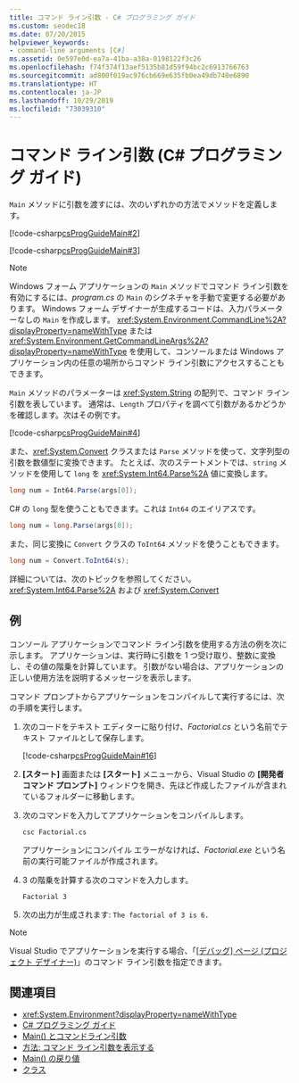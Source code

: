 ```yaml
---
title: コマンド ライン引数 - C# プログラミング ガイド
ms.custom: seodec18
ms.date: 07/20/2015
helpviewer_keywords:
- command-line arguments [C#]
ms.assetid: 0e597e0d-ea7a-41ba-a38a-0198122f3c26
ms.openlocfilehash: f74f374f13aef5135b81d59f94bc2c6913766763
ms.sourcegitcommit: ad800f019ac976cb669e635fb0ea49db740e6890
ms.translationtype: HT
ms.contentlocale: ja-JP
ms.lasthandoff: 10/29/2019
ms.locfileid: "73039310"
---
```

# <a name="command-line-arguments-c-programming-guide"></a>コマンド ライン引数 (C# プログラミング ガイド)

`Main` メソッドに引数を渡すには、次のいずれかの方法でメソッドを定義します。

[!code-csharp[csProgGuideMain#2](~/samples/snippets/csharp/VS_Snippets_VBCSharp/csProgGuideMain/CS/Class3.cs#2)]  

[!code-csharp[csProgGuideMain#3](~/samples/snippets/csharp/VS_Snippets_VBCSharp/csProgGuideMain/CS/Class3.cs#3)]

> [!NOTE]
> Windows フォーム アプリケーションの `Main` メソッドでコマンド ライン引数を有効にするには、*program.cs* の `Main` のシグネチャを手動で変更する必要があります。 Windows フォーム デザイナーが生成するコードは、入力パラメーターなしの `Main` を作成します。 <xref:System.Environment.CommandLine%2A?displayProperty=nameWithType> または <xref:System.Environment.GetCommandLineArgs%2A?displayProperty=nameWithType> を使用して、コンソールまたは Windows アプリケーション内の任意の場所からコマンド ライン引数にアクセスすることもできます。

`Main` メソッドのパラメーターは <xref:System.String> の配列で、コマンド ライン引数を表しています。 通常は、`Length` プロパティを調べて引数があるかどうかを確認します。次はその例です。

[!code-csharp[csProgGuideMain#4](~/samples/snippets/csharp/VS_Snippets_VBCSharp/csProgGuideMain/CS/Class3.cs#4)]

また、<xref:System.Convert> クラスまたは `Parse` メソッドを使って、文字列型の引数を数値型に変換できます。 たとえば、次のステートメントでは、`string` メソッドを使用して `long` を <xref:System.Int64.Parse%2A> 値に変換します。

```csharp
long num = Int64.Parse(args[0]);
```

C# の `long` 型を使うこともできます。これは `Int64` のエイリアスです。

```csharp
long num = long.Parse(args[0]);
```

また、同じ変換に `Convert` クラスの `ToInt64` メソッドを使うこともできます。

```csharp
long num = Convert.ToInt64(s);
```

詳細については、次のトピックを参照してください。 <xref:System.Int64.Parse%2A> および <xref:System.Convert>

## <a name="example"></a>例

コンソール アプリケーションでコマンド ライン引数を使用する方法の例を次に示します。 アプリケーションは、実行時に引数を 1 つ受け取り、整数に変換し、その値の階乗を計算しています。 引数がない場合は、アプリケーションの正しい使用方法を説明するメッセージを表示します。

コマンド プロンプトからアプリケーションをコンパイルして実行するには、次の手順を実行します。

1. 次のコードをテキスト エディターに貼り付け、*Factorial.cs* という名前でテキスト ファイルとして保存します。

     [!code-csharp[csProgGuideMain#16](~/samples/snippets/csharp/VS_Snippets_VBCSharp/csProgGuideMain/CS/Class1.cs#16)]

2. **[スタート]** 画面または **[スタート]** メニューから、Visual Studio の **[開発者コマンド プロンプト]** ウィンドウを開き、先ほど作成したファイルが含まれているフォルダーに移動します。

3. 次のコマンドを入力してアプリケーションをコンパイルします。
  
     `csc Factorial.cs`  
  
     アプリケーションにコンパイル エラーがなければ、*Factorial.exe* という名前の実行可能ファイルが作成されます。
  
4. 3 の階乗を計算する次のコマンドを入力します。
  
     `Factorial 3`  
  
5. 次の出力が生成されます: `The factorial of 3 is 6.`

> [!NOTE]
> Visual Studio でアプリケーションを実行する場合、「[[デバッグ] ページ (プロジェクト デザイナー)](/visualstudio/ide/reference/debug-page-project-designer)」のコマンド ライン引数を指定できます。

## <a name="see-also"></a>関連項目

- <xref:System.Environment?displayProperty=nameWithType>
- [C# プログラミング ガイド](../index.md)
- [Main() とコマンドライン引数](index.md)
- [方法: コマンド ライン引数を表示する](how-to-display-command-line-arguments.md)
- [Main() の戻り値](main-return-values.md)
- [クラス](../classes-and-structs/classes.md)
